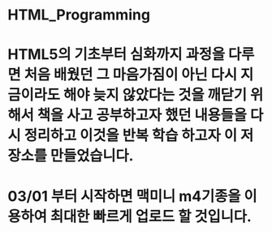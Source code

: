 # HTML_Programming
# HTML5의 기초부터 심화까지 과정을 다루면 처음 배웠던 그 마음가짐이 아닌 다시 지금이라도 해야 늦지 않았다는 것을 깨닫기 위해서 책을 사고 공부하고자 했던 내용들을 다시 정리하고 이것을 반복 학습 하고자 이 저장소를 만들었습니다.
# 03/01 부터 시작하면 맥미니 m4기종을 이용하여 최대한 빠르게 업로드 할 것입니다.
